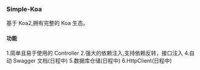 ### Simple-Koa
基于 Koa2,拥有完整的 Koa 生态。

#### 功能

1.简单且易于使用的 Controller 
2.强大的依赖注入,支持依赖反转，接口注入 
4.自动 Swagger 文档(日程中) 
5.数据库仓储(日程中)
6.HttpClient(日程中)
